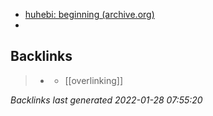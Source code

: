 - [huhebi: beginning (archive.org)](https://web.archive.org/web/20041029010623/http://www.digitas.harvard.edu/cgi-bin/ken/huhebi/g0)
- 

## Backlinks

> - [](2021-05-23.md)
>   - [[overlinking]]

_Backlinks last generated 2022-01-28 07:55:20_
